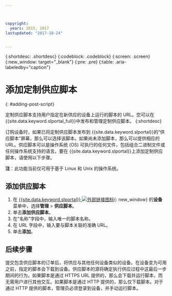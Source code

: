 ```yaml
---



copyright:
  years: 2015, 2017
lastupdated: "2017-10-24"


---
```


{:shortdesc: .shortdesc}
{:codeblock: .codeblock}
{:screen: .screen}
{:new_window: target="_blank"}
{:pre: .pre}
{:table: .aria-labeledby="caption"}

# 添加定制供应脚本 
{: #adding-post-script}

定制供应脚本支持用户指定在新供应的设备上运行的脚本的 URL。您可以在 {{site.data.keyword.slportal_full}}中发布和管理定制供应脚本。
{:shortdesc}

订购设备时，如果已将定制供应脚本发布到 {{site.data.keyword.slportal}}的“供应脚本”屏幕，那么可以选择该脚本。如果尚未添加脚本，那么可以提供相应的 URL。供应脚本可以是操作系统 (OS) 可执行的任何文件，包括组合二进制文件或任何操作系统支持的语言。要在 {{site.data.keyword.slportal}}上添加定制供应脚本，请使用以下步骤。

**注**：此功能当前仅可用于基于 Linux 和 Unix 的操作系统。

## 添加供应脚本

1. 在 [{{site.data.keyword.slportal}} ![外部链接图标](../icons/launch-glyph.svg "外部链接图标")](https://control.softlayer.com/){: new_window} 的**设备**菜单中，选择**管理** > **供应脚本**。
2. 单击**添加供应脚本**。
4. 在“名称”字段中，输入唯一的脚本名称。
5. 在 URL 字段中，输入要与脚本关联的准确 URL。
6. 单击**添加**。

## 后续步骤
提交包含供应脚本的订单后，将供应与其他任何设备类似的设备。在设备变为可用之前，指定的脚本会下载到设备。供应脚本的源将确定执行供应过程中这最后一步期间的行为。如果脚本是通过 HTTPS URL 提供的，那么会下载并运行脚本，而无需用户进行其他交互。如果脚本是通过 HTTP 提供的，那么仅下载脚本。对于通过 HTTP 提供的脚本，管理员必须登录到设备，并手动运行脚本。
